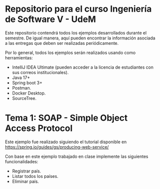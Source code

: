 # Repositorio para el curso Ingeniería de Software V - UdeM

Este repositorio contendrá todos los ejemplos desarrollados durante el semestre. 
De igual manera, aquí pueden encontrar la información asociada a las entregas que 
deben ser realizadas periódicamente.

Por lo general, todos los ejemplos serán realizados usando como herramientas:
- IntelliJ IDEA Ultimate (pueden acceder a la licencia de estudiantes con sus correos institucionales).
- Java 17+
- Spring boot 3+
- Postman.
- Docker Desktop.
- SourceTree.


# Tema 1: SOAP - Simple Object Access Protocol

Este ejemplo fue realizado siguiendo el tutorial disponible en https://spring.io/guides/gs/producing-web-service/

Con base en este ejemplo trabajado en clase implemente las siguientes funcionalidades:
* Registrar país.
* Listar todos los países.
* Eliminar país.

